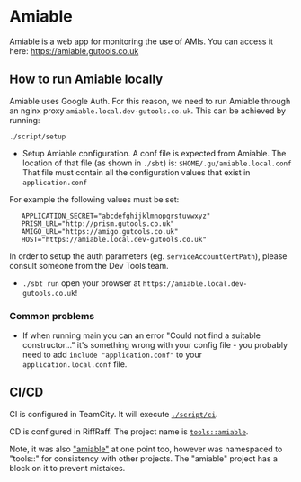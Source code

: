 # Amiable
Amiable is a web app for monitoring the use of AMIs.
You can access it here:
https://amiable.gutools.co.uk


## How to run Amiable locally
Amiable uses Google Auth. For this reason, we need to run Amiable through an nginx proxy `amiable.local.dev-gutools.co.uk`. 
This can be achieved by running:

```shell script
./script/setup
```
 
 - Setup Amiable configuration.
 A conf file is expected from Amiable.
 The location of that file (as shown in `./sbt`) is: `$HOME/.gu/amiable.local.conf`
 That file must contain all the configuration values that exist in `application.conf`
 
 For example the following values must be set:
 ```
    APPLICATION_SECRET="abcdefghijklmnopqrstuvwxyz"
    PRISM_URL="http://prism.gutools.co.uk"
    AMIGO_URL="https://amigo.gutools.co.uk"
    HOST="https://amiable.local.dev-gutools.co.uk"
 ```
 In order to setup the auth parameters (eg. `serviceAccountCertPath`),
 please consult someone from the Dev Tools team.
 
 - `./sbt run` open your browser at `https://amiable.local.dev-gutools.co.uk`!
 
### Common problems
 - If when running main you can an error "Could not find a suitable constructor..." it's something wrong with your
 config file - you probably need to add `include "application.conf"` to your `application.local.conf` file.


## CI/CD
CI is configured in TeamCity. It will execute [`./script/ci`](./script/ci).

CD is configured in RiffRaff. The project name is [`tools::amiable`](https://riffraff.gutools.co.uk/deployment/history?projectName=tools%3A%3Aamiable&page=1).

Note, it was also ["amiable"](https://riffraff.gutools.co.uk/deployment/history?projectName=amiable&page=1) at one point too, however was namespaced to "tools::" for consistency with other projects.
The "amiable" project has a block on it to prevent mistakes.

